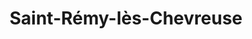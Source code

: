 ---
title: Saint-Rémy-lès-Chevreuse
url: /saint-remy-les-chevreuse/
latitude: 48.716
longitude: 2.085
---